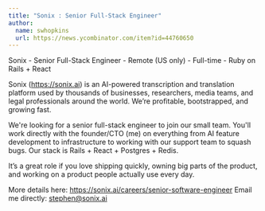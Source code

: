 ```yaml
---
title: "Sonix : Senior Full-Stack Engineer"
author:
  name: swhopkins
  url: https://news.ycombinator.com/item?id=44760650
---
```

Sonix - Senior Full-Stack Engineer - Remote (US only) - Full-time - Ruby on Rails + React

Sonix (<a href="https:&#x2F;&#x2F;sonix.ai" rel="nofollow">https:&#x2F;&#x2F;sonix.ai</a>) is an AI-powered transcription and translation platform used by thousands of businesses, researchers, media teams, and legal professionals around the world. We’re profitable, bootstrapped, and growing fast.

We&#x27;re looking for a senior full-stack engineer to join our small team. You&#x27;ll work directly with the founder&#x2F;CTO (me) on everything from AI feature development to infrastructure to working with our support team to squash bugs. Our stack is Rails + React + Postgres + Redis.

It’s a great role if you love shipping quickly, owning big parts of the product, and working on a product people actually use every day.

More details here: <a href="https:&#x2F;&#x2F;sonix.ai&#x2F;careers&#x2F;senior-software-engineer" rel="nofollow">https:&#x2F;&#x2F;sonix.ai&#x2F;careers&#x2F;senior-software-engineer</a>
Email me directly: stephen@sonix.ai
<JobApplication />
